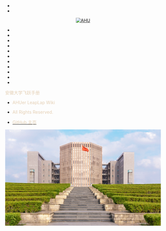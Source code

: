 * ⠀⠀
* ⠀


<p align="center">
  <a href="https://github.com/AHUer-LeapLap/Impart-Inherit">
    <img alt="AHU" src="_media/AHU-logo-夏.jpg" height="120">
  </a>
</p>

* ⠀
* ⠀⠀
* 
* ⠀
* ⠀
* ⠀
* ⠀
* ⠀⠀
* ⠀
* ⠀
* ⠀

<middle><font color="E4CFB4">安徽大学飞跃手册</font></middle>

- <font color="E4CFB4">AHUer LeapLap Wiki</font>

- <font color="E4CFB4">All Rights Reserved.</font>

- [<font color="E4CFB4">GitHub 主页</font>](https://github.com/AHUer-LeapLap/Impart-Inherit)

![八角楼之阶-春.jpg](_media/八角楼之阶-春.jpg)



